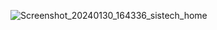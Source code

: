![Screenshot_20240130_164336_sistech_home](https://github.com/romitp4l/sistech_home/assets/85341342/a535e6e5-ab89-4469-b10e-035822c0ec45)
